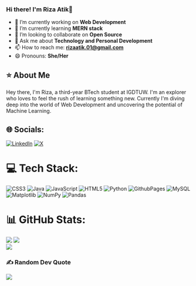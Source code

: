 ### Hi there! I'm Riza Atik👋

- 🔭 I’m currently working on **Web Development**
- 🌱 I’m currently learning **MERN stack** 
- 👯 I’m looking to collaborate on **Open Source**
- 💬 Ask me about **Technology and Personal Development**
- 📫 How to reach me: **rizaatik.01@gmail.com**
- 😄 Pronouns: **She/Her**

## ⭐ About Me 
  Hey there, I'm Riza, a third-year BTech student at IGDTUW. I'm an explorer who loves to feel 
  the rush of learning something new. Currently I'm diving deep into the world of Web 
  Development and uncovering the potential of Machine Learning.


## 🌐 Socials:
[![LinkedIn](https://img.shields.io/badge/LinkedIn-%230077B5.svg?logo=linkedin&logoColor=white)](https://linkedin.com/in/www.linkedin.com/in/riza-atik-3aa42922a/) [![X](https://img.shields.io/badge/X-black.svg?logo=X&logoColor=white)](https://x.com/https://twitter.com/RizaAtik3) 

# 💻 Tech Stack:
![CSS3](https://img.shields.io/badge/css3-%231572B6.svg?style=for-the-badge&logo=css3&logoColor=white) ![Java](https://img.shields.io/badge/java-%23ED8B00.svg?style=for-the-badge&logo=openjdk&logoColor=white) ![JavaScript](https://img.shields.io/badge/javascript-%23323330.svg?style=for-the-badge&logo=javascript&logoColor=%23F7DF1E) ![HTML5](https://img.shields.io/badge/html5-%23E34F26.svg?style=for-the-badge&logo=html5&logoColor=white) ![Python](https://img.shields.io/badge/python-3670A0?style=for-the-badge&logo=python&logoColor=ffdd54) ![GithubPages](https://img.shields.io/badge/github%20pages-121013?style=for-the-badge&logo=github&logoColor=white) ![MySQL](https://img.shields.io/badge/mysql-%2300000f.svg?style=for-the-badge&logo=mysql&logoColor=white) ![Matplotlib](https://img.shields.io/badge/Matplotlib-%23ffffff.svg?style=for-the-badge&logo=Matplotlib&logoColor=black) ![NumPy](https://img.shields.io/badge/numpy-%23013243.svg?style=for-the-badge&logo=numpy&logoColor=white) ![Pandas](https://img.shields.io/badge/pandas-%23150458.svg?style=for-the-badge&logo=pandas&logoColor=white)
# 📊 GitHub Stats:
![](https://github-readme-stats.vercel.app/api?username=Riza1910&theme=vision-friendly-dark&hide_border=false&include_all_commits=true&count_private=false)
![](https://github-readme-streak-stats.herokuapp.com/?user=Riza1910&theme=vision-friendly-dark&hide_border=false)<br/>
![](https://github-readme-stats.vercel.app/api/top-langs/?username=Riza1910&theme=vision-friendly-dark&hide_border=false&include_all_commits=true&count_private=false&layout=compact)

### ✍️ Random Dev Quote
![](https://quotes-github-readme.vercel.app/api?type=horizontal&theme=radical)

<!-- Proudly created with GPRM ( https://gprm.itsvg.in ) -->
